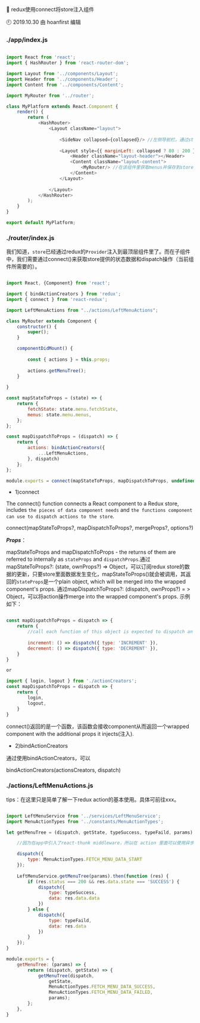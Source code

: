 🐾 redux使用connect将store注入组件

🕘 2019.10.30 由 hoanfirst 编辑

### ./app/index.js

```javascript

import React from 'react';
import { HashRouter } from 'react-router-dom';

import Layout from '../components/Layout';
import Header from '../components/Header';
import Content from '../components/Content';

import MyRouter from '../router';

class MyPlatform extends React.Component {
    render() {
        return (
            <HashRouter>
                <Layout className="layout">
                
                    <SideNav collapsed={collapsed}/> //左侧导航栏，通过store.menu.menus来渲染
                    
                    <Layout style={{ marginLeft: collapsed ? 80 : 200 }}>
                        <Header className="layout-header"></Header>
                        <Content className="layout-content">
                            <MyRouter/> //在该组件里获取menus并保存到store.menu.menus里
                        </Content>
                    </Layout>
                    
                </Layout>
            </HashRouter>
        );
    }
}

export default MyPlatform;

```

### ./router/index.js

我们知道，`store`已经通过redux的`Provider`注入到最顶层组件里了。而在子组件中，我们需要通过connect()来获取store提供的状态数据和dispatch操作（当前组件所需要的）。

```javascript

import React, {Component} from 'react';

import { bindActionCreators } from 'redux';
import { connect } from 'react-redux';

import LeftMenuActions from "../actions/LeftMenuActions";

class MyRouter extends Component {
    constructor() {
        super();
    }

    componentDidMount() {
    
        const { actions } = this.props;
        
        actions.getMenuTree();
    }
    
}

const mapStateToProps = (state) => {
    return {
        fetchState: state.menu.fetchState,
        menus: state.menu.menus,
    };
};

const mapDispatchToProps = (dispatch) => {
    return {
        actions: bindActionCreators({
            ...LeftMenuActions,
        }, dispatch)
    };
};

module.exports = connect(mapStateToProps, mapDispatchToProps, undefined, { withRef: true, pure: false })(MyRouter);

```

- 1)connect

The connect() function connects a React component to a Redux store, includes `the pieces of data component needs` and `the functions component can use to dispatch actions to the store`.

connect(mapStateToProps?, mapDispatchToProps?, mergeProps?, options?)

***Props***：

mapStateToProps and mapDispatchToProps - the returns of them are referred to internally as `stateProps` and `dispatchProps`.通过mapStateToProps?: (state, ownProps?) => Object，可以订阅redux store的数据的更新，只要store里面数据发生变化，mapStateToProps()就会被调用，其返回的`stateProps`是一个plain object, which will be merged into the wrapped component's props. 通过mapDispatchToProps?: (dispatch, ownProps?) = > Object，可以将action操作merge into the wrapped component's props. 示例如下：

```javascript

const mapDispatchToProps = dispatch => {
    return {
        //call each function of this object is expected to dispatch an action to the store.
        
        increment: () => dispatch({ type: 'INCREMENT' }),
        decrement: () => dispatch({ type: 'DECREMENT' }),
    }
}

or

import { login, logout } from './actionCreators';
const mapDispatchToProps = dispatch => {
    return {
        login,
        logout,
    }
}

```

connect()返回的是一个函数，该函数会接收component从而返回一个wrapped component with the additional props it injects(注入).


- 2)bindActionCreators

通过使用bindActionCreators，可以

bindActionCreators(actionsCreators, dispatch)


### ./actions/LeftMenuActions.js

tips：在这里只是简单了解一下redux action的基本使用。具体可前往xxx。

```javascript

import LeftMenuService from '../services/LeftMenuService';
import MenuActionTypes from '../constants/MenuActionTypes';

let getMenuTree = (dispatch, getState, typeSuccess, typeFaild, params) => {

    //因为在app中引入了react-thunk middleware，所以在 action 里面可以使用异步

    dispatch({
        type: MenuActionTypes.FETCH_MENU_DATA_START
    });
    
    LeftMenuService.getMenuTree(params).then(function (res) {
        if (res.status === 200 && res.data.state === 'SUCCESS') {
            dispatch({
                type: typeSuccess,
                data: res.data.data
            })
        } else {
            dispatch({
                type: typeFaild,
                data: res.data
            })
        }
    });
}

module.exports = {
    getMenuTree: (params) => {
        return (dispatch, getState) => {
            getMenuTree(dispatch,
                getState,
                MenuActionTypes.FETCH_MENU_DATA_SUCCESS,
                MenuActionTypes.FETCH_MENU_DATA_FAILED,
                params);
        };
    },
}

```

